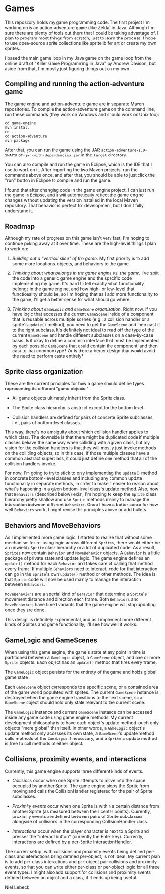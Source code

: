 # Games

This repository holds my game programming code.
The first project I'm working on is an action-adventure game (like Zelda) in Java.
Although I'm sure there are plenty of tools out there that I could be taking
advantage of, I plan to program most things from scratch, just to learn the
process. I hope to use open-source sprite collections like spritelib for art
or create my own sprites.

I based the main game loop in my Java game on the game loop from the online
draft of "Killer Game Programming in Java" by Andrew Davison, but aside from
that, I'm mostly just figuring things out on my own.

## Compiling and running the action-adventure game

The game engine and action-adventure game are in separate Maven repositories.
To compile the action-adventure game on the command line, run these commands
(they work on Windows and should work on Unix too):

    cd game-engine
    mvn install
    cd ..
    cd action-adventure
    mvn package

After that, you can run the game using the JAR
`action-adventure-1.0-SNAPSHOT-jar-with-dependencies.jar` in the `target`
directory.

You can also compile and run the game in Eclipse, which is the IDE that I use
to work on it. After importing the two Maven projects, run the commands above
once, and after that, you should be able to just click the "run" button in
Eclipse to compile and run the game.

I found that after changing code in the game engine project, I can just run
the game in Eclipse, and it will automatically reflect the game engine
changes without updating the version installed in the local Maven repository.
That behavior is perfect for development, but I don't fully understand it.

## Roadmap

Although my rate of progress on this game isn't very fast, I'm hoping to
continue poking away at it over time. These are the high-level things I plan
to work on:

1. *Building out a "vertical slice" of the game.* My first priority is to add
some more locations, objects, and behaviors to the game.

2. *Thinking about what belongs in the game engine vs. the game.* I've split
the code into a generic game engine and the specific code implementing my game.
It's hard to tell exactly what functionality belongs in the game engine, and
how high- or low-level that functionality should be, so I'm hoping that as I
add more functionality to the game, I'll get a better sense for what should go
where.

3. *Thinking about `GameLogic` and `GameScene` organization.* Right now, if
you have logic that accesses the current `GameScene` inside of a component that
is reusable across multiple scenes (e.g., a collision handler or a sprite's
`update()` method), you need to get the `GameScene` and then cast it to the
right subclass. It's definitely not ideal to read off the type of the current
`GameScene` and handle different subclasses on a case-by-case basis. Is it okay
to define a common interface that must be implemented by each possible
`GameScene` that could contain the component, and then cast to that common
type? Or is there a better design that would avoid the need to perform casts
entirely?

## Sprite class organization

These are the current principles for how a game should define types
representing its different "game objects:"

* All game objects ultimately inherit from the Sprite class.

* The Sprite class hierarchy is abstract except for the bottom level.

* Collision handlers are defined for pairs of concrete Sprite subclasses, i.e.,
pairs of bottom-level classes.

This way, there's no ambiguity about which collision handler applies to which
class. The downside is that there might be duplicated code if multiple classes
behave the same way when colliding with a given class, but my vision for the
collision handlers is that they will mostly just invoke methods on the
colliding objects, so in this case, if those multiple classes have a common
abstract superclass, it could just define one method that all of the collision
handlers invoke.

For now, I'm going to try to stick to only implementing the `update()`
method in concrete bottom-level classes and including any common update
functionality in separate methods, in order to make it easier to reason about
what's happening in a given bottom-level class's update method. Also, now that
`Behaviors` (described below) exist, I'm hoping to keep the `Sprite` class
hierarchy pretty shallow and use `Sprite` methods mainly to manage the
interaction between different `Behaviors`. Once I have a better sense for how
well `Behaviors` work, I might revise the principles above or add bullets.

## Behaviors and MoveBehaviors

As I implemented more game logic, I started to realize that without some
mechanism for re-using logic across different `Sprites`, there would either be
an unwieldy `Sprite` class hierarchy or a lot of duplicated code. As a result,
`Sprites` now contain `Behavior` and `MoveBehavior` objects. A `Behavior` is a
little package of private state and update logic. The game engine defines an
`update()` method for each `Behavior` and takes care of calling that method
every frame. If multiple `Behaviors` need to interact, code for that
interaction can go in the `Sprite`'s own `update()` method or other methods.
The idea is that `Sprite` code will now be used mainly to manage the
interaction between `Behaviors`.

`MoveBehaviors` are a special kind of `Behavior` that determine a `Sprite`'s
movement distance and direction each frame. Both `Behaviors` and
`MoveBehaviors` have timed variants that the game engine will stop updating
once they are done.

This design is definitely experimental, and as I implement more different
kinds of Sprites and game functionality, I'll see how well it works.

## GameLogic and GameScenes

When using this game engine, the game's state at any point in time is
partitioned between a `GameLogic` object, a `GameScene` object, and one or more
`Sprite` objects. Each object has an `update()` method that fires every frame.

The `GameLogic` object persists for the entirety of the game and holds global
game state.

Each `GameScene` object corresponds to a specific scene, or a contained area of
the game world populated with sprites. The current `GameScene` instance is
destroyed when the game engine transitions to the next scene, so a `GameScene`
object should hold only state relevant to the current scene.

The `GameLogic` instance and current `GameScene` instance can be accessed
inside any game code using game engine methods. My current development
philosophy is to have each object's update method touch only objects "more
global" than itself. In other words, a `GameLogic` object's update method only
accesses its own state, a `GameScene`'s update method calls methods of the
`GameLogic` if necessary, and a `Sprite`'s update method is free to call
methods of either object.

## Collisions, proximity events, and interactions

Currently, this game engine supports three different kinds of events.

* *Collisions* occur when one Sprite attempts to move into the space occupied
by another Sprite. The game engine stops the Sprite from moving and calls the
CollisionHandler registered for the pair of Sprite subclasses.

* *Proximity events* occur when one Sprite is within a certain distance from
another Sprite (as measured between their center points). Currently, proximity
events are defined between pairs of Sprite subclasses alongside of collisions
in the corresponding CollisionHandler class.

* *Interactions* occur when the player character is next to a Sprite and
presses the "interact button" (currently the Enter key). Currently,
interactions are defined by a per-Sprite InteractionHandler.

The current setup, with collisions and proximity events being defined per-class
and interactions being defined per-object, is not ideal. My current plan is to
add per-class interactions and per-object pair collisions and proximity events,
so that you can write either per-class or per-object logic for all three event
types. I might also add support for collisions and proximity events defined
between an object and a class, if it ends up being useful.

Niel Lebeck
